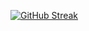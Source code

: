 [![GitHub Streak](https://streak-stats.demolab.com?user=Jyriu&theme=dark&hide_border=true&mode=weekly)](https://git.io/streak-stats)
